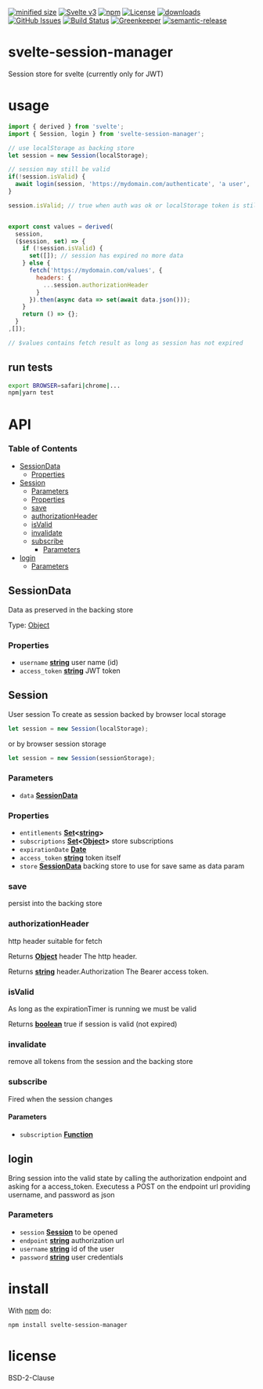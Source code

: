[![minified size](https://badgen.net/bundlephobia/min/svelte-session-manager)](https://bundlephobia.com/result?p=svelte-session-manager)
[![Svelte v3](https://img.shields.io/badge/svelte-v3-orange.svg)](https://svelte.dev)
[![npm](https://img.shields.io/npm/v/svelte-session-manager.svg)](https://www.npmjs.com/package/svelte-session-manager)
[![License](https://img.shields.io/badge/License-BSD%203--Clause-blue.svg)](https://opensource.org/licenses/BSD-3-Clause)
[![downloads](http://img.shields.io/npm/dm/svelte-session-manager.svg?style=flat-square)](https://npmjs.org/package/svelte-session-manager)
[![GitHub Issues](https://img.shields.io/github/issues/arlac77/svelte-session-manager.svg?style=flat-square)](https://github.com/arlac77/svelte-session-manager/issues)
[![Build Status](https://secure.travis-ci.org/arlac77/svelte-session-manager.png)](http://travis-ci.org/arlac77/svelte-session-manager)
[![Greenkeeper](https://badges.greenkeeper.io/arlac77/svelte-session-manager.svg)](https://greenkeeper.io/)
[![semantic-release](https://img.shields.io/badge/%20%20%F0%9F%93%A6%F0%9F%9A%80-semantic--release-e10079.svg)](https://github.com/arlac77/svelte-session-manager)

# svelte-session-manager

Session store for svelte (currently only for JWT)

# usage

```js
import { derived } from 'svelte';
import { Session, login } from 'svelte-session-manager';

// use localStorage as backing store
let session = new Session(localStorage);

// session may still be valid
if(!session.isValid) {
  await login(session, 'https://mydomain.com/authenticate', 'a user', 'a secret');
}

session.isValid; // true when auth was ok or localStorage token is still valid


export const values = derived(
  session,
  ($session, set) => {
    if (!session.isValid) {
      set([]); // session has expired no more data
    } else {
      fetch('https://mydomain.com/values', {
        headers: {
          ...session.authorizationHeader
        }
      }).then(async data => set(await data.json()));
    }
    return () => {};
  }
,[]);

// $values contains fetch result as long as session has not expired
```

## run tests

```sh
export BROWSER=safari|chrome|...
npm|yarn test
```

# API

<!-- Generated by documentation.js. Update this documentation by updating the source code. -->

### Table of Contents

-   [SessionData](#sessiondata)
    -   [Properties](#properties)
-   [Session](#session)
    -   [Parameters](#parameters)
    -   [Properties](#properties-1)
    -   [save](#save)
    -   [authorizationHeader](#authorizationheader)
    -   [isValid](#isvalid)
    -   [invalidate](#invalidate)
    -   [subscribe](#subscribe)
        -   [Parameters](#parameters-1)
-   [login](#login)
    -   [Parameters](#parameters-2)

## SessionData

Data as preserved in the backing store

Type: [Object](https://developer.mozilla.org/docs/Web/JavaScript/Reference/Global_Objects/Object)

### Properties

-   `username` **[string](https://developer.mozilla.org/docs/Web/JavaScript/Reference/Global_Objects/String)** user name (id)
-   `access_token` **[string](https://developer.mozilla.org/docs/Web/JavaScript/Reference/Global_Objects/String)** JWT token

## Session

User session
To create as session backed by browser local storage

```js
let session = new Session(localStorage);
```

or by browser session storage

```js
let session = new Session(sessionStorage);
```

### Parameters

-   `data` **[SessionData](#sessiondata)** 

### Properties

-   `entitlements` **[Set](https://developer.mozilla.org/docs/Web/JavaScript/Reference/Global_Objects/Set)&lt;[string](https://developer.mozilla.org/docs/Web/JavaScript/Reference/Global_Objects/String)>** 
-   `subscriptions` **[Set](https://developer.mozilla.org/docs/Web/JavaScript/Reference/Global_Objects/Set)&lt;[Object](https://developer.mozilla.org/docs/Web/JavaScript/Reference/Global_Objects/Object)>** store subscriptions
-   `expirationDate` **[Date](https://developer.mozilla.org/docs/Web/JavaScript/Reference/Global_Objects/Date)** 
-   `access_token` **[string](https://developer.mozilla.org/docs/Web/JavaScript/Reference/Global_Objects/String)** token itself
-   `store` **[SessionData](#sessiondata)** backing store to use for save same as data param

### save

persist into the backing store

### authorizationHeader

http header suitable for fetch

Returns **[Object](https://developer.mozilla.org/docs/Web/JavaScript/Reference/Global_Objects/Object)** header The http header.

Returns **[string](https://developer.mozilla.org/docs/Web/JavaScript/Reference/Global_Objects/String)** header.Authorization The Bearer access token.

### isValid

As long as the expirationTimer is running we must be valid

Returns **[boolean](https://developer.mozilla.org/docs/Web/JavaScript/Reference/Global_Objects/Boolean)** true if session is valid (not expired)

### invalidate

remove all tokens from the session and the backing store

### subscribe

Fired when the session changes

#### Parameters

-   `subscription` **[Function](https://developer.mozilla.org/docs/Web/JavaScript/Reference/Statements/function)** 

## login

Bring session into the valid state by calling the authorization endpoint
and asking for a access_token.
Executess a POST on the endpoint url providing username, and password as json

### Parameters

-   `session` **[Session](#session)** to be opened
-   `endpoint` **[string](https://developer.mozilla.org/docs/Web/JavaScript/Reference/Global_Objects/String)** authorization url
-   `username` **[string](https://developer.mozilla.org/docs/Web/JavaScript/Reference/Global_Objects/String)** id of the user
-   `password` **[string](https://developer.mozilla.org/docs/Web/JavaScript/Reference/Global_Objects/String)** user credentials

# install

With [npm](http://npmjs.org) do:

```shell
npm install svelte-session-manager
```

# license

BSD-2-Clause

